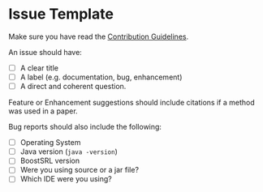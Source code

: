 # Issue Template

Make sure you have read the [Contribution Guidelines](.github/CONTRIBUTING.md).

An issue should have:

- [ ] A clear title
- [ ] A label (e.g. documentation, bug, enhancement)
- [ ] A direct and coherent question.

Feature or Enhancement suggestions should include citations if a method was used in a paper.

Bug reports should also include the following:

- [ ] Operating System
- [ ] Java version (`java -version`)
- [ ] BoostSRL version
- [ ] Were you using source or a jar file?
- [ ] Which IDE were you using?
